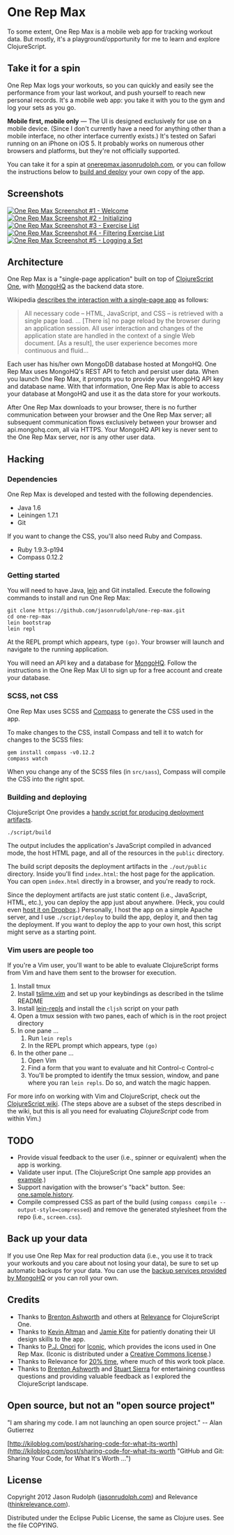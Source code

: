 # One Rep Max

To some extent, One Rep Max is a mobile web app for tracking workout
data. But mostly, it's a playground/opportunity for me to learn and
explore ClojureScript.

## Take it for a spin

One Rep Max logs your workouts, so you can quickly and easily see the
performance from your last workout, and push yourself to reach new
personal records. It's a mobile web app: you take it with you to the gym
and log your sets as you go.

**Mobile first, mobile only** — The UI is designed exclusively for use
on a mobile device. (Since I don't currently have a need for anything
other than a mobile interface, no other interface currently exists.)
It's tested on Safari running on an iPhone on iOS 5. It probably works
on numerous other browsers and platforms, but they're not officially
supported.

You can take it for a spin at
[onerepmax.jasonrudolph.com](http://onerepmax.jasonrudolph.com), or you
can follow the instructions below to [build and
deploy](#building-and-deploying) your own copy of the app.

## Screenshots

[![One Rep Max Screenshot #1 - Welcome](https://raw.github.com/jasonrudolph/one-rep-max/master/doc/screenshots/one-rep-max-1-welcome-medium.png)](https://raw.github.com/jasonrudolph/one-rep-max/master/doc/screenshots/one-rep-max-1-welcome.png "One Rep Max Screenshot #1 - Welcome")
[![One Rep Max Screenshot #2 - Initializing](https://raw.github.com/jasonrudolph/one-rep-max/master/doc/screenshots/one-rep-max-2-initializing-small.png)](https://raw.github.com/jasonrudolph/one-rep-max/master/doc/screenshots/one-rep-max-2-initializing.png "One Rep Max Screenshot #2 - Initializing")
[![One Rep Max Screenshot #3 - Exercise List](https://raw.github.com/jasonrudolph/one-rep-max/master/doc/screenshots/one-rep-max-3-exercise-list-small.png)](https://raw.github.com/jasonrudolph/one-rep-max/master/doc/screenshots/one-rep-max-3-exercise-list.png "One Rep Max Screenshot #3 - Exercise List")
[![One Rep Max Screenshot #4 - Filtering Exercise List](https://raw.github.com/jasonrudolph/one-rep-max/master/doc/screenshots/one-rep-max-4-filtering-exercise-list-small.png)](https://raw.github.com/jasonrudolph/one-rep-max/master/doc/screenshots/one-rep-max-4-filtering-exercise-list.png "One Rep Max Screenshot #4 - Filtering Exercise List")
[![One Rep Max Screenshot #5 - Logging a Set](https://raw.github.com/jasonrudolph/one-rep-max/master/doc/screenshots/one-rep-max-5-logging-a-set-small.png)](https://raw.github.com/jasonrudolph/one-rep-max/master/doc/screenshots/one-rep-max-5-logging-a-set.png "One Rep Max Screenshot #5 - Logging a Set")

## Architecture

One Rep Max is a "single-page application" built on top of
[ClojureScript One][clojurescript-one], with [MongoHQ][] as the backend
data store.

Wikipedia [describes the interaction with a single-page
app][single-page-app] as follows:

> All necessary code – HTML, JavaScript, and CSS – is retrieved with a
> single page load. ... [There is] no page reload by the browser during
> an application session. All user interaction and changes of the
> application state are handled in the context of a single Web document.
> [As a result], the user experience becomes more continuous and fluid...

Each user has his/her own MongoDB database hosted at MongoHQ.  One Rep
Max uses MongoHQ's REST API to fetch and persist user data.  When you
launch One Rep Max, it prompts you to provide your MongoHQ API key and
database name. With that information, One Rep Max is able to access your
database at MongoHQ and use it as the data store for your workouts.

After One Rep Max downloads to your browser, there is no further
communication between your browser and the One Rep Max server; all
subsequent communication flows exclusively between your browser and
api.mongohq.com, all via HTTPS. Your MongoHQ API key is never sent to
the One Rep Max server, nor is any other user data.

## Hacking

### Dependencies

One Rep Max is developed and tested with the following dependencies.

  * Java 1.6
  * Leiningen 1.7.1
  * Git

If you want to change the CSS, you'll also need Ruby and Compass.

  * Ruby 1.9.3-p194
  * Compass 0.12.2

### Getting started

You will need to have Java, [lein][] and Git installed. Execute the
following commands to install and run One Rep Max:

    git clone https://github.com/jasonrudolph/one-rep-max.git
    cd one-rep-max
    lein bootstrap
    lein repl

At the REPL prompt which appears, type `(go)`. Your browser will
launch and navigate to the running application.

You will need an API key and a database for [MongoHQ]. Follow the
instructions in the One Rep Max UI to sign up for a free account and
create your database.

### SCSS, not CSS

One Rep Max uses SCSS and [Compass] to generate the CSS used in the app.

To make changes to the CSS, install Compass and tell it to watch for
changes to the SCSS files:

    gem install compass -v0.12.2
    compass watch

When you change any of the SCSS files (in `src/sass`), Compass will
compile the CSS into the right spot.

### Building and deploying

ClojureScript One provides a [handy script for producing deployment
artifacts][clojurescript-one-build-script].

    ./script/build

The output includes the application's JavaScript compiled in advanced
mode, the host HTML page, and all of the resources in the `public`
directory.

The build script deposits the deployment artifacts in the `./out/public`
directory. Inside you'll find `index.html`: the host page for the
application. You can open `index.html` directly in a browser, and you're
ready to rock.

Since the deployment artifacts are just static content (i.e.,
JavaScript, HTML, etc.), you can deploy the app just about anywhere.
(Heck, you could even [host it on Dropbox][deploy-to-dropbox].)
Personally, I host the app on a simple Apache server, and I use
`./script/deploy` to build the app, deploy it, and then tag the
deployment. If you want to deploy the app to your own host, this script
might serve as a starting point.

### Vim users are people too

If you're a Vim user, you'll want to be able to evaluate ClojureScript
forms from Vim and have them sent to the browser for execution.

1. Install tmux
2. Install [tslime.vim][tslime.vim] and set up your keybindings as
   described in the tslime README
3. Install [lein-repls][lein-repls] and install the `cljsh` script on
   your path
4. Open a tmux session with two panes, each of which is in the root
   project directory
5. In one pane ...
    1. Run `lein repls`
    2. In the REPL prompt which appears, type `(go)`
6. In the other pane ...
    1. Open Vim
    2. Find a form that you want to evaluate and hit Control-c Control-c
    3. You'll be prompted to identify the tmux session, window, and pane
       where you ran `lein repls`. Do so, and watch the magic happen.

For more info on working with Vim and ClojureScript, check out the
[ClojureScript wiki][clojurescript-with-vim]. (The steps above are a
subset of the steps described in the wiki, but this is all you need for
evaluating *ClojureScript* code from within Vim.)

## TODO

* Provide visual feedback to the user (i.e., spinner or equivalent) when
  the app is working.
* Validate user input. (The ClojureScript One sample app provides an
  [example][clojurescript-one-form-state].)
* Support navigation with the browser's "back" button. See:
  [one.sample.history][history-management].
* Compile compressed CSS as part of the build (using `compass compile
  --output-style=compressed`) and remove the generated stylesheet from
  the repo (i.e., `screen.css`).

## Back up your data

If you use One Rep Max for real production data (i.e., you use it to
track your workouts and you care about not losing your data), be sure to
set up automatic backups for your data. You can use the [backup
services provided by MongoHQ][mongohq-backup] or you can roll your own.

## Credits

* Thanks to [Brenton Ashworth][brentonashworth] and others at
  [Relevance] for ClojureScript One.
* Thanks to [Kevin Altman][itsthatguy] and [Jamie Kite][jgkite] for
  patiently donating their UI design skills to the app.
* Thanks to [P.J. Onori][somerandomdude] for [Iconic][], which provides
  the icons used in One Rep Max. (Iconic is distributed under a
  [Creative Commons license][iconic-license].)
* Thanks to Relevance for [20% time][relevance-fridays], where much of
  this work took place.
* Thanks to [Brenton Ashworth][brentonashworth] and [Stuart
  Sierra][stuartsierra] for entertaining countless questions and
  providing valuable feedback as I explored the ClojureScript landscape.

## Open source, but not an "open source project"

"I am sharing my code. I am not launching an open source project." --
Alan Gutierrez

[http://kiloblog.com/post/sharing-code-for-what-its-worth](http://kiloblog.com/post/sharing-code-for-what-its-worth "GitHub and Git: Sharing Your Code, for What It's Worth ...")

## License

Copyright 2012 Jason Rudolph ([jasonrudolph.com](http://jasonrudolph.com)) and Relevance ([thinkrelevance.com](http://thinkrelevance.com)).

Distributed under the Eclipse Public License, the same as Clojure uses. See the file COPYING.

[brentonashworth]: https://github.com/brentonashworth
[clojurescript-one]: http://clojurescriptone.com
[clojurescript-one-build-script]: https://github.com/brentonashworth/one/wiki/Building-deployment-artifacts
[clojurescript-one-form-state]: https://github.com/jasonrudolph/one-rep-max/blob/6129d57/doc/interactions.png
[clojurescript-with-vim]: https://github.com/clojure/clojurescript/wiki/Vim
[compass]: http://compass-style.org/
[deploy-to-dropbox]: http://www.maclife.com/article/howtos/how_host_your_website_dropbox
[history-management]: https://github.com/jasonrudolph/one-rep-max/blob/21099b6/src/app/cljs/one/sample/history.cljs
[iconic]: http://somerandomdude.com/work/iconic/
[iconic-license]: https://github.com/jasonrudolph/one-rep-max/blob/master/public/fonts/iconic_license.txt
[itsthatguy]: https://github.com/itsthatguy
[jgkite]: https://github.com/jgkite
[lein]: https://github.com/technomancy/leiningen
[lein-repls]: https://github.com/franks42/lein-repls
[mongohq]: https://mongohq.com
[mongohq-backup]: http://support.mongohq.com/topics/using-amazon-s3-to-backup-your-mongohq-database.html
[relevance]: http://thinkrelevance.com
[relevance-fridays]: http://thinkrelevance.com/how-we-work/dev_team#dev_team-fridays
[single-page-app]: http://en.wikipedia.org/wiki/Single-page_application
[somerandomdude]: https://github.com/somerandomdude
[stuartsierra]: https://github.com/stuartsierra
[tslime.vim]: https://github.com/jgdavey/tslime.vim
